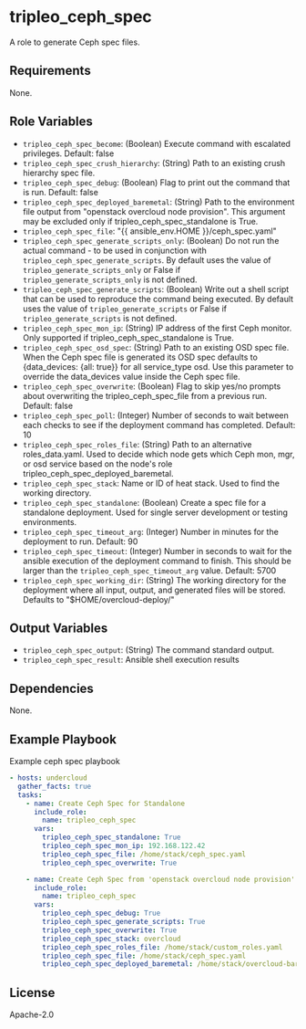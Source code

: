 tripleo_ceph_spec
=====================

A role to generate Ceph spec files.

Requirements
------------

None.

Role Variables
--------------

* `tripleo_ceph_spec_become`: (Boolean) Execute command with escalated privileges. Default: false
* `tripleo_ceph_spec_crush_hierarchy`: (String) Path to an existing crush hierarchy spec file.
* `tripleo_ceph_spec_debug`: (Boolean) Flag to print out the command that is run. Default: false
* `tripleo_ceph_spec_deployed_baremetal`: (String) Path to the environment file output from "openstack overcloud node provision". This argument may be excluded only if tripleo_ceph_spec_standalone is True.
* `tripleo_ceph_spec_file`: "{{ ansible_env.HOME }}/ceph_spec.yaml"
* `tripleo_ceph_spec_generate_scripts_only`: (Boolean) Do not run the actual command - to be used in conjunction with `tripleo_ceph_spec_generate_scripts`. By default uses the value of `tripleo_generate_scripts_only` or False if `tripleo_generate_scripts_only` is not defined.
* `tripleo_ceph_spec_generate_scripts`: (Boolean) Write out a shell script that can be used to reproduce the command being executed. By default uses the value of `tripleo_generate_scripts` or False if `tripleo_generate_scripts` is not defined.
* `tripleo_ceph_spec_mon_ip`: (String) IP address of the first Ceph monitor. Only supported if tripleo_ceph_spec_standalone is True.
* `tripleo_ceph_spec_osd_spec`: (String) Path to an existing OSD spec file. When the Ceph spec file is generated its OSD spec defaults to {data_devices: {all: true}} for all service_type osd. Use this parameter to override the data_devices value inside the Ceph spec file.
* `tripleo_ceph_spec_overwrite`: (Boolean) Flag to skip yes/no prompts about overwriting the tripleo_ceph_spec_file from a previous run. Default: false
* `tripleo_ceph_spec_poll`: (Integer) Number of seconds to wait between each checks to see if the deployment command has completed. Default: 10
* `tripleo_ceph_spec_roles_file`: (String) Path to an alternative roles_data.yaml. Used to decide which node gets which Ceph mon, mgr, or osd service based on the node's role tripleo_ceph_spec_deployed_baremetal.
* `tripleo_ceph_spec_stack`: Name or ID of heat stack. Used to find the working directory.
* `tripleo_ceph_spec_standalone`: (Boolean) Create a spec file for a standalone deployment. Used for single server development or testing environments.
* `tripleo_ceph_spec_timeout_arg`: (Integer) Number in minutes for the deployment to run. Default: 90
* `tripleo_ceph_spec_timeout`: (Integer) Number in seconds to wait for the ansible execution of the deployment command to finish. This should be larger than the `tripleo_ceph_spec_timeout_arg` value. Default: 5700
* `tripleo_ceph_spec_working_dir`: (String) The working directory for the deployment where all input, output, and generated files will be stored. Defaults to "$HOME/overcloud-deploy/<stack>"


Output Variables
----------------

* `tripleo_ceph_spec_output`: (String) The command standard output.
* `tripleo_ceph_spec_result`: Ansible shell execution results


Dependencies
------------

None.

Example Playbook
----------------

Example ceph spec playbook

```yaml
- hosts: undercloud
  gather_facts: true
  tasks:
    - name: Create Ceph Spec for Standalone
      include_role:
        name: tripleo_ceph_spec
      vars:
        tripleo_ceph_spec_standalone: True
        tripleo_ceph_spec_mon_ip: 192.168.122.42
        tripleo_ceph_spec_file: /home/stack/ceph_spec.yaml
        tripleo_ceph_spec_overwrite: True

    - name: Create Ceph Spec from 'openstack overcloud node provision' output
      include_role:
        name: tripleo_ceph_spec
      vars:
        tripleo_ceph_spec_debug: True
        tripleo_ceph_spec_generate_scripts: True
        tripleo_ceph_spec_overwrite: True
        tripleo_ceph_spec_stack: overcloud
        tripleo_ceph_spec_roles_file: /home/stack/custom_roles.yaml
        tripleo_ceph_spec_file: /home/stack/ceph_spec.yaml
        tripleo_ceph_spec_deployed_baremetal: /home/stack/overcloud-baremetal-deployed.yaml
```

License
-------

Apache-2.0
